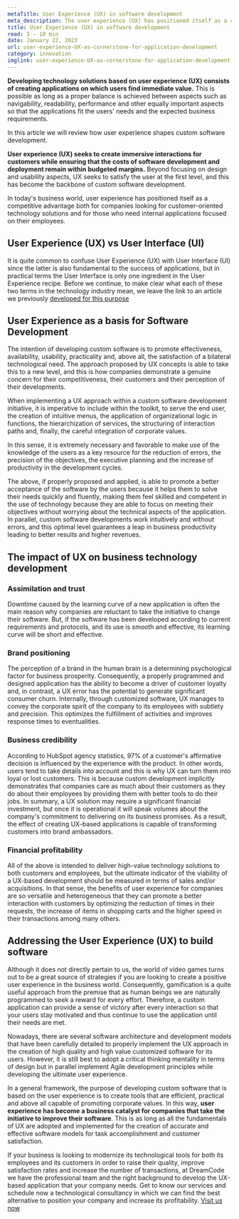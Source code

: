 ```yaml
---
metaTitle: User Experience (UX) in software development
meta_description: The user experience (UX) has positioned itself as a competitive advantage both for companies seeking technology solutions oriented to their customers, and for those who need internal use applications focused on their employees
title: User Experience (UX) in software development
read: 5 - 10 min
date: January 22, 2023
url: user-experience-UX-as-cornerstone-for-application-development
category: innovation
imglink: user-experience-UX-as-cornerstone-for-application-development.jpg
---
```


**Developing technology solutions based on user experience (UX) consists of creating applications on which users find immediate value.** This is possible as long as a proper balance is achieved between aspects such as navigability, readability, performance and other equally important aspects so that the applications fit the users' needs and the expected business requirements.

In this article we will review how user experience shapes custom software development.

**User experience (UX) seeks to create immersive interactions for customers while ensuring that the costs of software development and deployment remain within budgeted margins.** Beyond focusing on design and usability aspects, UX seeks to satisfy the user at the first level, and this has become the backbone of custom software development.

In today's business world, user experience has positioned itself as a competitive advantage both for companies looking for customer-oriented technology solutions and for those who need internal applications focused on their employees.

## User Experience (UX) vs User Interface (UI)

It is quite common to confuse User Experience (UX) with User Interface (UI) since the latter is also fundamental to the success of applications, but in practical terms the User Interface is only one ingredient in the User Experience recipe. Before we continue, to make clear what each of these two terms in the technology industry mean, we leave the link to an article we previously [developed for this purpose](https://www.dreamcodesoft.com/ui-ux-crucial-components-for-development-high-value-web-applications)

## User Experience as a basis for Software Development

The intention of developing custom software is to promote effectiveness, availability, usability, practicality and, above all, the satisfaction of a bilateral technological need. The approach proposed by UX concepts is able to take this to a new level, and this is how companies demonstrate a genuine concern for their competitiveness, their customers and their perception of their developments.

When implementing a UX approach within a custom software development initiative, it is imperative to include within the toolkit, to serve the end user, the creation of intuitive menus, the application of organizational logic in functions, the hierarchization of services, the structuring of interaction paths and, finally, the careful integration of corporate values.

In this sense, it is extremely necessary and favorable to make use of the knowledge of the users as a key resource for the reduction of errors, the precision of the objectives, the executive planning and the increase of productivity in the development cycles.

The above, if properly proposed and applied, is able to promote a better acceptance of the software by the users because it helps them to solve their needs quickly and fluently, making them feel skilled and competent in the use of technology because they are able to focus on meeting their objectives without worrying about the technical aspects of the application. In parallel, custom software developments work intuitively and without errors, and this optimal level guarantees a leap in business productivity leading to better results and higher revenues.

## The impact of UX on business technology development

### Assimilation and trust

Downtime caused by the learning curve of a new application is often the main reason why companies are reluctant to take the initiative to change their software. But, if the software has been developed according to current requirements and protocols, and its use is smooth and effective, its learning curve will be short and effective.

### Brand positioning

The perception of a brand in the human brain is a determining psychological factor for business prosperity. Consequently, a properly programmed and designed application has the ability to become a driver of customer loyalty and, in contrast, a UX error has the potential to generate significant consumer churn.
Internally, through customized software, UX manages to convey the corporate spirit of the company to its employees with subtlety and precision. This optimizes the fulfillment of activities and improves response times to eventualities.

### Business credibility

According to HubSpot agency statistics, 97% of a customer's affirmative decision is influenced by the experience with the product. In other words, users tend to take details into account and this is why UX can turn them into loyal or lost customers. This is because custom development implicitly demonstrates that companies care as much about their customers as they do about their employees by providing them with better tools to do their jobs.
In summary, a UX solution may require a significant financial investment, but once it is operational it will speak volumes about the company's commitment to delivering on its business promises. As a result, the effect of creating UX-based applications is capable of transforming customers into brand ambassadors.

### Financial profitability

All of the above is intended to deliver high-value technology solutions to both customers and employees, but the ultimate indicator of the viability of a UX-based development should be measured in terms of sales and/or acquisitions. In that sense, the benefits of user experience for companies are so versatile and heterogeneous that they can promote a better interaction with customers by optimizing the reduction of times in their requests, the increase of items in shopping carts and the higher speed in their transactions among many others.

## Addressing the User Experience (UX) to build software

Although it does not directly pertain to us, the world of video games turns out to be a great source of strategies if you are looking to create a positive user experience in the business world. Consequently, gamification is a quite useful approach from the premise that as human beings we are naturally programmed to seek a reward for every effort.
Therefore, a custom application can provide a sense of victory after every interaction so that your users stay motivated and thus continue to use the application until their needs are met.

Nowadays, there are several software architecture and development models that have been carefully detailed to properly implement the UX approach in the creation of high quality and high value customized software for its users. However, it is still best to adopt a critical thinking mentality in terms of design but in parallel implement Agile development principles while developing the ultimate user experience.

In a general framework, the purpose of developing custom software that is based on the user experience is to create tools that are efficient, practical and above all capable of promoting corporate values. In this way, **user experience has become a business catalyst for companies that take the initiative to improve their software**. This is as long as all the fundamentals of UX are adopted and implemented for the creation of accurate and effective software models for task accomplishment and customer satisfaction.

If your business is looking to modernize its technological tools for both its employees and its customers in order to raise their quality, improve satisfaction rates and increase the number of transactions, at DreamCode we have the professional team and the right background to develop the UX-based application that your company needs.
Get to know our services and schedule now a technological consultancy in which we can find the best alternative to position your company and increase its profitability. [Visit us now](https://www.dreamcodesoft.com/services)
